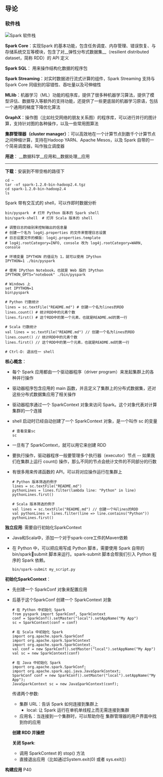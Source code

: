 ## 导论 ##

### 软件栈 ###

![Spark 软件栈](D:\MyDocuments\Typora\05-spark\Spark快速大数据分析\Spark软件栈.png)

**Spark Core**：实现Spark 的基本功能，包含任务调度、内存管理、错误恢复、与存储系统交互等模块，包含了对__弹性分布式数据集__（resilient distributed dataset，简称 RDD）的 API 定义

**Spark SQL**： 用来操作结构化数据的程序包

**Spark Streaming**：对实时数据进行流式计算的组件，Spark Streaming 支持与Spark Core 同级别的容错性、吞吐量以及可伸缩性

**MLlib**：机器学习（ML）功能的程序库，提供了很多种机器学习算法，提供了模型评估、数据导入等额外的支持功能，还提供了一些更底层的机器学习原语，包括一个通用的梯度下降优化算法

**GraphX**：操作图（比如社交网络的朋友关系图）的程序库，可以进行并行的图计算，支持针对图的各种操作，以及一些常用图算法

**集群管理器（cluster manager）**：可以高效地在一个计算节点到数千个计算节点之间伸缩计算，支持在Hadoop YARN、Apache Mesos，以及 Spark 自带的一个简易调度器，叫作独立调度器

**用途**： __数据科学__应用和__数据处理__应用

******

**下载**：安装到不带空格的路径下

```spark
cd ~
tar -xf spark-1.2.0-bin-hadoop2.4.tgz
cd spark-1.2.0-bin-hadoop2.4
ls
```

<!--x 标记指定 tar 命令执行解压缩操作，f 标记则指定压缩包的文件名-->

Spark 带有交互式的 shell，可以作即时数据分析

```spark
bin/pyspark  # 打开 Python 版本的 Spark shell
bin/spark-shell  # 打开 Scala 版本的 shell

# 调整日志的级别来控制输出的信息量
# 创建一个名为 log4j.properties 的文件来管理日志设置
# 日志设置文件的模版: log4j.properties.template
# log4j.rootCategory=INFO, console 改为 log4j.rootCategory=WARN, console

# 环境变量 IPYTHON 的值设为 1，就可以使用 IPython
IPYTHON=1 ./bin/pyspark

# 使用 IPython Notebook，也就是 Web 版的 IPython
IPYTHON_OPTS="notebook" ./bin/pyspark

# Windows 上
set IPYTHON=1
bin\pyspark

# Python 行数统计
lines = sc.textFile("README.md") # 创建一个名为lines的RDD
lines.count() # 统计RDD中的元素个数
lines.first() # 这个RDD中的第一个元素，也就是README.md的第一行

# Scala 行数统计
val lines = sc.textFile("README.md") // 创建一个名为lines的RDD
lines.count() // 统计RDD中的元素个数
lines.first() // 这个RDD中的第一个元素，也就是README.md的第一行

# Ctrl-D: 退出任一 shell
```

**核心概念**：

- 每个 Spark 应用都由一个驱动器程序（driver program）来发起集群上的各种并行操作

- 驱动器程序包含应用的 main 函数，并且定义了集群上的分布式数据集，还对这些分布式数据集应用了相关操作

- 驱动器程序通过一个 SparkContext 对象来访问 Spark。这个对象代表对计算集群的一个连接

- shell 启动时已经自动创建了一个 SparkContext 对象，是一个叫作 sc 的变量

  ```spark
  # 查看变量sc
  sc
  ```

- 一旦有了 SparkContext，就可以用它来创建 RDD

- 要执行操作，驱动器程序一般要管理多个执行器（executor）节点 -- 如果我们在集群上运行 count() 操作，那么不同的节点会统计文件的不同部分的行数

- 有很多用来传递函数的 API，可以将对应操作运行在集群上

  ```spark
  # Python 版本筛选的例子
  lines = sc.textFile("README.md")
  pythonLines = lines.filter(lambda line: "Python" in line)
  pythonLines.first()
  
  # Scala 版本筛选的例子
  val lines = sc.textFile("README.md") // 创建一个叫lines的RDD 
  val pythonLines = lines.filter(line => line.contains("Python"))
  pythonLines.first()
  ```


**独立应用**: 需要自行初始化SparkContext

- Java和Scala中，添加一个对于spark-core工件的Maven依赖 

- 在 Python 中，可以把应用写成 Python 脚本，需要使用 Spark 自带的 bin/sparksubmit 脚本来运行。spark-submit 脚本会帮我们引入 Python 程序的 Spark 依赖。

  `bin/spark-submit my_script.py`

  <!--Maven 是一个流行的包管理工具，可以用于任何基于 Java 的语言，让你可以连接公共仓库中的程序库-->

**初始化SparkContext**：

- 先创建一个 SparkConf 对象来配置应用

- 后基于这个SparkConf 创建一个 SparkContext 对象

  ```
  # 在 Python 中初始化 Spark
  from pyspark import SparkConf, SparkContext
  conf = SparkConf().setMaster("local").setAppName("My App")
  sc = SparkContext(conf = conf)
  
  # 在 Scala 中初始化 Spark
  import org.apache.spark.SparkConf
  import org.apache.spark.SparkContext
  import org.apache.spark.SparkContext._
  val conf = new SparkConf().setMaster("local").setAppName("My App")
  val sc = new SparkContext(conf)
  
  # 在 Java 中初始化 Spark
  import org.apache.spark.SparkConf;
  import org.apache.spark.api.java.JavaSparkContext;
  SparkConf conf = new SparkConf().setMaster("local").setAppName("My App");
  JavaSparkContext sc = new JavaSparkContext(conf);
  ```

  传递两个参数:

  - 集群 URL：告诉 Spark 如何连接到集群上
    - local: 让 Spark 运行在单机单线程上而无需连接到集群
  - 应用名：当连接到一个集群时，可以帮助你在
    集群管理器的用户界面中找到你的应用

  **创建 RDD 并操控**

  **关闭 Spark**: 

  - 调用 SparkContext 的 stop() 方法
  - 直接退出应用（比如通过System.exit(0) 或者 sys.exit()）

**构建应用**  P40

